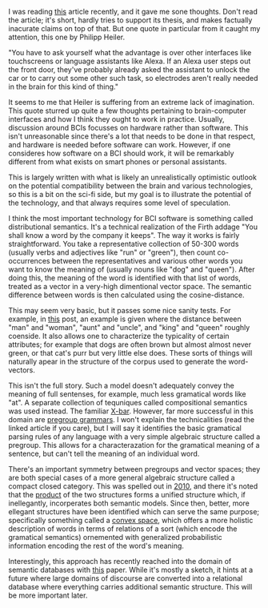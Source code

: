 I was reading [this](https://www.businessinsider.com/why-elon-musks-plan-to-give-us-superhuman-brains-is-doomed-to-fail-2018-11) article recently, and it gave me sone thoughts. Don't read the article; it's short, hardly tries to support its thesis, and makes factually inacurate claims on top of that. But one quote in particular from it caught my attention, this one by Philipp Heiler.

"You have to ask yourself what the advantage is over other interfaces like touchscreens or language assistants like Alexa. If an Alexa user steps out the front door, they've probably already asked the assistant to unlock the car or to carry out some other such task, so electrodes aren't really needed in the brain for this kind of thing."

It seems to me that Heiler is suffering from an extreme lack of imagination. This quote sturred up quite a few thoughts pertaining to brain-computer interfaces and how I think they ought to work in practice. Usually, discussion around BCIs focusses on hardware rather than software. This isn't unreasonable since there's a lot that needs to be done in that respect, and hardware is needed before software can work. However, if one consideres how software on a BCI should work, it will be remarkably different from what exists on smart phones or personal assistants.

This is largely written with what is likely an unrealistically optimistic outlook on the potential compatibility between the brain and various technologies, so this is a bit on the sci-fi side, but my goal is to illustrate the potential of the technology, and that always requires some level of speculation.

I think the most important technology for BCI software is something called distributional semantics. It's a technical realization of the Firth addage "You shall know a word by the company it keeps". The way it works is fairly straightforward. You take a representative collection of 50-300 words (usually verbs and adjectives like "run" or "green"), then count co-occurrences between the representatives and various other words you want to know the meaning of (usually nouns like "dog" and "queen"). After doing this, the meaning of the word is identified with that list of words, treated as a vector in a very-high dimentional vector space. The semantic difference between words is then calculated using the cosine-distance.

This may seem very basic, but it passes some nice sanity tests. For example, in [this](http://colah.github.io/posts/2014-07-NLP-RNNs-Representations/) post, an example is given where the distance between "man" and "woman", "aunt" and "uncle", and "king" and "queen" roughly coenside. It also allows one to characterize the typicality of certain attributes; for example that dogs are often brown but almost almost never green, or that cat's purr but very little else does. These sorts of things will naturally apear in the structure of the corpus used to generate the word-vectors.

This isn't the full story. Such a model doesn't adequately convey the meaning of full sentenses, for example, much less gramatical words like "at". A separate collection of tequniques called compositional semantics was used instead. The familiar [X-bar](https://en.wikipedia.org/wiki/X-bar_theory). However, far more successful in this domain are [pregroup grammars](https://en.wikipedia.org/wiki/Pregroup_grammar). I won't explain the technicalities (read the linked article if you care), but I will say it identifies the basic gramatical parsing rules of any language with a very simple algebraic structure called a pregroup. This allows for a characterazation for the gramatical meaning of a sentence, but can't tell the meaning of an individual word.

There's an important symmetry between pregroups and vector spaces; they are both special cases of a more general algebraic structure called a compact closed category. This was spelled out in [2010](https://arxiv.org/pdf/1003.4394v1.pdf), and there it's noted that the [product](https://ncatlab.org/nlab/show/cartesian+product#InAGeneraCategory) of the two structures forms a unified structure which, if inellegantly, incorperates both semantic models. Since then, better, more ellegant structures have been identified which can serve the same purpose; specifically something called a [convex space](https://golem.ph.utexas.edu/category/2018/03/cognition_convexity_and_catego.html), which offers a more holistic description of words in terms of relations of a sort (which encode the gramatical semantics) ornemented with generalized probabilistic information encoding the rest of the word's meaning.

Interestingly, this approach has recently reached into the domain of semantic databases with [this](https://arxiv.org/pdf/1811.03277.pdf) paper. While it's mostly a sketch, it hints at a future where large domains of discourse are converted into a relational database where everything carries additional semantic structure. This will be more important later.


